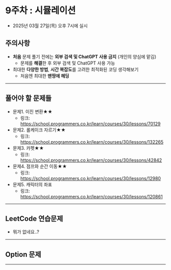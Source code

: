 # 9주차 : 시뮬레이션
  - 2025년 03월 27일(목) 오후 7시에 실시

## 주의사항

- **처음** 문제 풀기 전에는 **외부 검색 및 ChatGPT 사용 금지** (개인의 양심에 맡김)
  - 문제를 **해결**한 후 외부 검색 및 ChatGPT 사용 가능
- 최대한 **다양한 방법**, **시간 복잡도**를 고려한 최적화된 코딩 생각해보기
  - 처음엔 최대한 **맨땅에 헤딩**

---

## 풀어야 할 문제들

- 문제1. 이진 변환★★
  - 링크: https://school.programmers.co.kr/learn/courses/30/lessons/70129
- 문제2. 롤케이크 자르기★★
  - 링크: https://school.programmers.co.kr/learn/courses/30/lessons/132265
- 문제3. 카펫★★
  - 링크: https://school.programmers.co.kr/learn/courses/30/lessons/42842
- 문제4. 점프와 순간 이동★★
  - 링크: https://school.programmers.co.kr/learn/courses/30/lessons/12980
- 문제5. 캐릭터의 좌표
  - 링크: https://school.programmers.co.kr/learn/courses/30/lessons/120861

 
---

## LeetCode 연습문제

- 뭐가 없네요..?

---

## Option 문제

---
